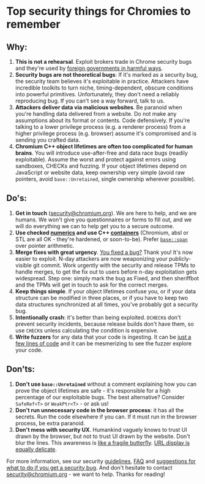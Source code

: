 # Top security things for Chromies to remember

## Why:

1. **This is not a rehearsal**. Exploit brokers trade in Chrome security bugs and
they're used by [foreign governments in harmful ways](https://blog.google/threat-analysis-group/countering-threats-north-korea/).
2. **Security bugs are not theoretical bugs**: If it's marked as a security bug,
the security team believes it's exploitable in practice. Attackers have
incredible toolkits to turn niche, timing-dependent, obscure conditions into
powerful primitives. Unfortunately, they don't need a reliably reproducing bug.
If you can't see a way forward, talk to us.
3. **Attackers deliver data via malicious websites**. Be paranoid when you're
handling data delivered from a website. Do not make any assumptions about its
format or contents. Code defensively. If you're talking to a lower privilege
process (e.g. a renderer process) from a higher privilege process (e.g.
browser) assume it's compromised and is sending you crafted data.
4. **Chromium C++ object lifetimes are often too complicated for human brains**.
You will introduce use-after-free and data race bugs (readily exploitable).
Assume the worst and protect against errors using sandboxes, CHECKs and
fuzzing. If your object lifetimes depend on JavaScript or website data, keep
ownership very simple (avoid raw pointers, avoid `base::Unretained`, single
ownership wherever possible).

## Do's:
1. **Get in touch** ([security@chromium.org](mailto:security@chromium.org)). We
are here to help, and we are humans. We won't give you questionnaires or forms
to fill out, and we will do everything we can to help get you to a secure
outcome.
2. **Use checked
[numerics](https://chromium.googlesource.com/chromium/src/+/HEAD/base/numerics/)
and use C++
[containers](https://chromium.googlesource.com/chromium/src/+/HEAD/base/containers/)**
(Chromium, absl or STL are all OK - they're hardened, or soon-to-be). Prefer
[`base::span`](https://chromium.googlesource.com/chromium/src/+/HEAD/base/containers/span.h#155)
over pointer arithmetic.
3. **Merge fixes with great urgency**. [You fixed a
bug?](security-issue-guide-for-devs.md) Thank you! It's now
easier to exploit. N-day attackers are now weaponizing your publicly-visible
git commit. Work urgently with the security and release TPMs to handle merges,
to get the fix out to users before n-day exploitation gets widespread. Step
one: simply mark the bug as Fixed, and then sheriffbot and the TPMs will get in
touch to ask for the correct merges.
4. **Keep things simple**. If your object lifetimes confuse you, or if your
data structure can be modified in three places, or if you have to keep two data
structures synchronized at all times, you've probably got a security bug.
5. **Intentionally crash**: it's better than being exploited. `DCHECK`s don't
prevent security incidents, because release builds don't have them, so use
`CHECK`s unless calculating the condition is expensive.
6. **Write fuzzers** for any data that your code is ingesting. It can be [just
a few lines of code](../../testing/libfuzzer/getting_started.md)
and it can be mesmerizing to see the fuzzer explore your code.

## Don'ts:

1. **Don't use `base::Unretained`** without a comment explaining how you can
prove the object lifetimes are safe - it's responsible for a high percentage of
our exploitable bugs. The best alternative? Consider `SafeRef<T>` or
`WeakPtr<T>` - or ask us!
2. **Don't run unnecessary code in the browser process**: it has all the
secrets. Run the code elsewhere if you can. If it must run in the browser
process, be extra paranoid.
3. **Don't mess with security UX**. Humankind vaguely knows to trust UI drawn
by the browser, but not to trust UI drawn by the website. Don't blur the lines.
This awareness is [like a fragile
butterfly](web-platform-security-guidelines.md#security-ux). [URL display is
equally delicate](url_display_guidelines/url_display_guidelines.md).

For more information, see our security [guidelines](rules.md), [FAQ](faq.md)
and [suggestions for what to do if you get a security
bug](security-issue-guide-for-devs.md). And don't hesitate to contact
[security@chromium.org](mailto:security@chromium.org) - we want to help. Thanks
for reading!

